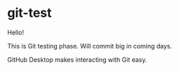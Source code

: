 # git-test

Hello!
 
 
This is Git testing phase. Will commit big in coming days.

GitHub Desktop makes interacting with Git easy.


 
